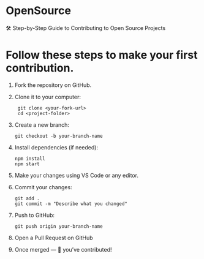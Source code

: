 # OpenSource

🛠️ Step-by-Step Guide to Contributing to Open Source Projects

# Follow these steps to make your first contribution.


1. Fork the repository on GitHub.

2. Clone it to your computer:

        git clone <your-fork-url>
        cd <project-folder>

3. Create a new branch:

       git checkout -b your-branch-name

4. Install dependencies (if needed):

       npm install
       npm start

5. Make your changes using VS Code or any editor.

6. Commit your changes:

       git add .
       git commit -m "Describe what you changed"

7. Push to GitHub:

       git push origin your-branch-name

8. Open a Pull Request on GitHub

9. Once merged — 🎉 you’ve contributed!

